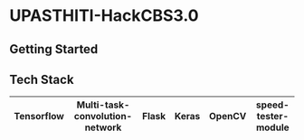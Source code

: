 # UPASTHITI-HackCBS3.0


## Getting Started

 ## Tech Stack

| Tensorflow | Multi-task-convolution-network | Flask | Keras | OpenCV | speed-tester-module |
 | :---: | :---: | :---: | :---: | :---: | :---: | 
